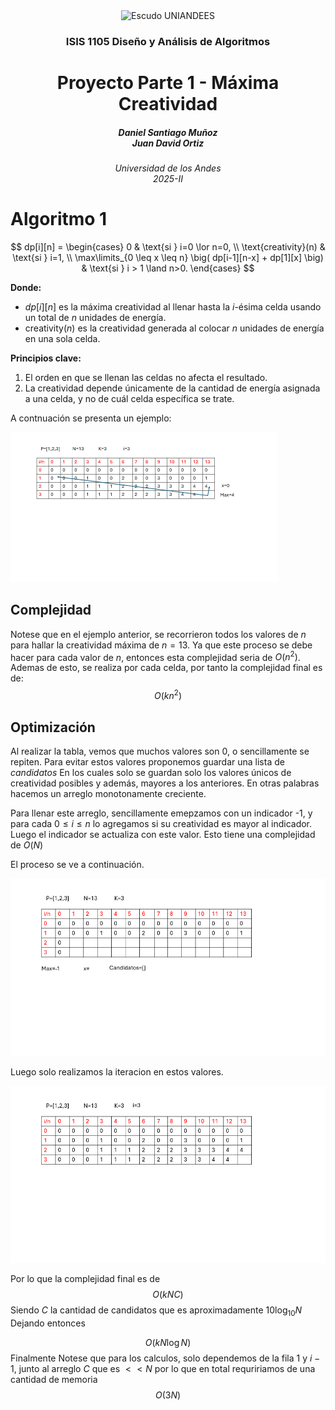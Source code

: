 <div align="center">
<picture>
    <source srcset="https://imgur.com/5RiEY87.png" media="(prefers-color-scheme: dark)">
    <source srcset="https://imgur.com/5RiEY87.png" media="(prefers-color-scheme: light)">
    <img src="https://imgur.com/5RiEY87" alt="Escudo UNIANDEES" width="350px">
</picture>

<h3>ISIS 1105 Diseño y Análisis de Algoritmos</h3>

<h1>Proyecto Parte 1 - Máxima Creatividad</h1>

<h5>Daniel Santiago Muñoz<br>
    Juan David Ortiz<br>

<h6>Universidad de los Andes<br>
    2025-II</h6>
</div>

# Algoritmo 1 
$$
dp[i][n] =
\begin{cases}
0 & \text{si } i=0 \lor n=0, \\
\text{creativity}(n) & \text{si } i=1, \\
\max\limits_{0 \leq x \leq n} \big( dp[i-1][n-x] + dp[1][x] \big) & \text{si } i > 1 \land n>0.
\end{cases}
$$

**Donde:**

- $dp[i][n]$ es la máxima creatividad al llenar hasta la $i$-ésima celda usando un total de $n$ unidades de energía.  
- $\text{creativity}(n)$ es la creatividad generada al colocar $n$ unidades de energía en una sola celda.  

**Principios clave:**
1. El orden en que se llenan las celdas no afecta el resultado.  
2. La creatividad depende únicamente de la cantidad de energía asignada a una celda, y no de cuál celda específica se trate.

A contnuación se presenta un ejemplo:

![Animación](assets/algoritmo1.gif)

## Complejidad
Notese que en el ejemplo anterior, se recorrieron todos los valores de $n$ para hallar la creatividad máxima de $n=13$. Ya que este proceso se debe hacer para cada valor de $n$, entonces esta complejidad seria de $O(n^2)$. Ademas de esto, se realiza por cada celda, por tanto la complejidad final es de:
$$
O(kn^2)
$$
## Optimización
Al realizar la tabla, vemos que muchos valores son 0, o sencillamente se repiten. Para evitar estos valores proponemos guardar una lista de _candidatos_ En los cuales solo se guardan solo los valores únicos de creatividad posibles y además, mayores a los anteriores. En otras palabras hacemos un arreglo monotonamente creciente.

Para llenar este arreglo, sencillamente emepzamos con un indicador -1, y para cada $0 \le i\le n$ lo agregamos si su creatividad es mayor al indicador. Luego el indicador se actualiza con este valor. Esto tiene una complejidad de $O(N)$

El proceso se ve a continuación.

![Animación](assets/candidatos.gif)

Luego solo realizamos la iteracion en estos valores.

![Animación](assets/algoritmo1O.gif)

Por lo que la complejidad final es de
$$
    O(kNC)
$$
Siendo $C$ la cantidad de candidatos que es aproximadamente $10\log_{10}{N}$
Dejando entonces

$$
    O(kN\log N)
$$
Finalmente Notese que para los calculos, solo dependemos de la fila $1$ y $i-1$, junto al arreglo $C$ que es $<< N$ por lo que en total requririamos de una cantidad de memoria
$$
O(3N)
$$
